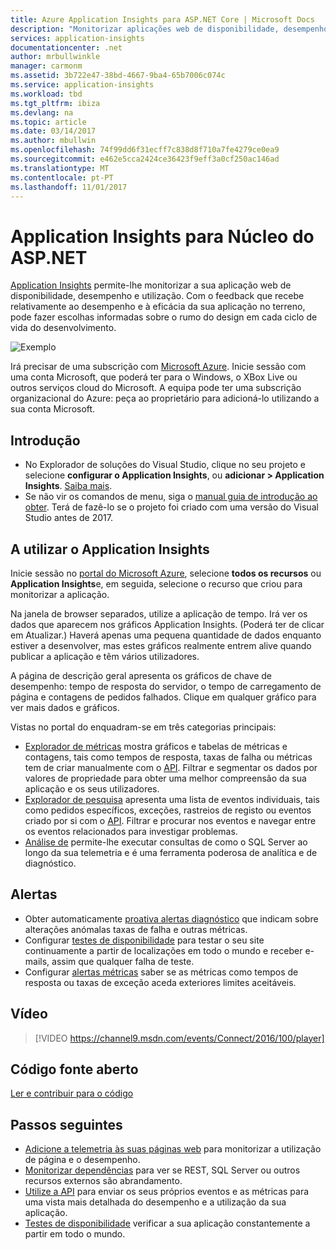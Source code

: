 ```yaml
---
title: Azure Application Insights para ASP.NET Core | Microsoft Docs
description: "Monitorizar aplicações web de disponibilidade, desempenho e utilização."
services: application-insights
documentationcenter: .net
author: mrbullwinkle
manager: carmonm
ms.assetid: 3b722e47-38bd-4667-9ba4-65b7006c074c
ms.service: application-insights
ms.workload: tbd
ms.tgt_pltfrm: ibiza
ms.devlang: na
ms.topic: article
ms.date: 03/14/2017
ms.author: mbullwin
ms.openlocfilehash: 74f99dd6f31ecff7c838d8f710a7fe4279ce0ea9
ms.sourcegitcommit: e462e5cca2424ce36423f9eff3a0cf250ac146ad
ms.translationtype: MT
ms.contentlocale: pt-PT
ms.lasthandoff: 11/01/2017
---
```

# <a name="application-insights-for-aspnet-core"></a>Application Insights para Núcleo do ASP.NET
[Application Insights](app-insights-overview.md) permite-lhe monitorizar a sua aplicação web de disponibilidade, desempenho e utilização. Com o feedback que recebe relativamente ao desempenho e à eficácia da sua aplicação no terreno, pode fazer escolhas informadas sobre o rumo do design em cada ciclo de vida do desenvolvimento.

![Exemplo](./media/app-insights-asp-net-core/sample.png)

Irá precisar de uma subscrição com [Microsoft Azure](http://azure.com). Inicie sessão com uma conta Microsoft, que poderá ter para o Windows, o XBox Live ou outros serviços cloud do Microsoft. A equipa pode ter uma subscrição organizacional do Azure: peça ao proprietário para adicioná-lo utilizando a sua conta Microsoft.

## <a name="getting-started"></a>Introdução

* No Explorador de soluções do Visual Studio, clique no seu projeto e selecione **configurar o Application Insights**, ou **adicionar > Application Insights**. [Saiba mais](app-insights-asp-net.md).
* Se não vir os comandos de menu, siga o [manual guia de introdução ao obter](https://github.com/Microsoft/ApplicationInsights-aspnetcore/wiki/Getting-Started). Terá de fazê-lo se o projeto foi criado com uma versão do Visual Studio antes de 2017.

## <a name="using-application-insights"></a>A utilizar o Application Insights
Inicie sessão no [portal do Microsoft Azure](https://portal.azure.com), selecione **todos os recursos** ou **Application Insights**e, em seguida, selecione o recurso que criou para monitorizar a aplicação.

Na janela de browser separados, utilize a aplicação de tempo. Irá ver os dados que aparecem nos gráficos Application Insights. (Poderá ter de clicar em Atualizar.) Haverá apenas uma pequena quantidade de dados enquanto estiver a desenvolver, mas estes gráficos realmente entrem alive quando publicar a aplicação e têm vários utilizadores. 

A página de descrição geral apresenta os gráficos de chave de desempenho: tempo de resposta do servidor, o tempo de carregamento de página e contagens de pedidos falhados. Clique em qualquer gráfico para ver mais dados e gráficos.

Vistas no portal do enquadram-se em três categorias principais:

* [Explorador de métricas](app-insights-metrics-explorer.md) mostra gráficos e tabelas de métricas e contagens, tais como tempos de resposta, taxas de falha ou métricas tem de criar manualmente com o [API](app-insights-api-custom-events-metrics.md). Filtrar e segmentar os dados por valores de propriedade para obter uma melhor compreensão da sua aplicação e os seus utilizadores.
* [Explorador de pesquisa](app-insights-diagnostic-search.md) apresenta uma lista de eventos individuais, tais como pedidos específicos, exceções, rastreios de registo ou eventos criado por si com o [API](app-insights-api-custom-events-metrics.md). Filtrar e procurar nos eventos e navegar entre os eventos relacionados para investigar problemas.
* [Análise de](app-insights-analytics.md) permite-lhe executar consultas de como o SQL Server ao longo da sua telemetria e é uma ferramenta poderosa de analítica e de diagnóstico.

## <a name="alerts"></a>Alertas
* Obter automaticamente [proativa alertas diagnóstico](app-insights-proactive-diagnostics.md) que indicam sobre alterações anómalas taxas de falha e outras métricas.
* Configurar [testes de disponibilidade](app-insights-monitor-web-app-availability.md) para testar o seu site continuamente a partir de localizações em todo o mundo e receber e-mails, assim que qualquer falha de teste.
* Configurar [alertas métricas](app-insights-monitor-web-app-availability.md) saber se as métricas como tempos de resposta ou taxas de exceção aceda exteriores limites aceitáveis.

## <a name="video"></a>Vídeo

> [!VIDEO https://channel9.msdn.com/events/Connect/2016/100/player] 

## <a name="open-source"></a>Código fonte aberto
[Ler e contribuir para o código](https://github.com/Microsoft/ApplicationInsights-aspnetcore#recent-updates)


## <a name="next-steps"></a>Passos seguintes
* [Adicione a telemetria às suas páginas web](app-insights-javascript.md) para monitorizar a utilização de página e o desempenho.
* [Monitorizar dependências](app-insights-asp-net-dependencies.md) para ver se REST, SQL Server ou outros recursos externos são abrandamento.
* [Utilize a API](app-insights-api-custom-events-metrics.md) para enviar os seus próprios eventos e as métricas para uma vista mais detalhada do desempenho e a utilização da sua aplicação.
* [Testes de disponibilidade](app-insights-monitor-web-app-availability.md) verificar a sua aplicação constantemente a partir em todo o mundo. 

